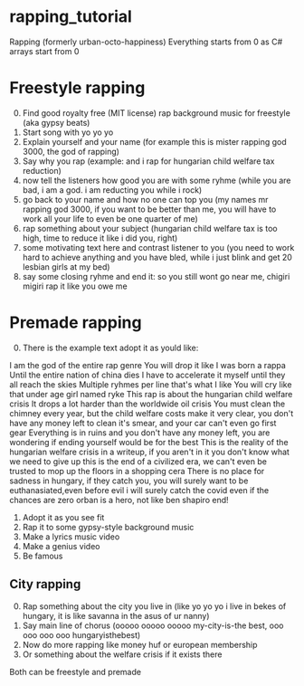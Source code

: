 # rapping_tutorial
Rapping (formerly urban-octo-happiness)
Everything starts from 0 as C# arrays start from 0

# Freestyle rapping

0. Find good royalty free (MIT license) rap background music for freestyle (aka gypsy beats)
1. Start song with yo yo yo
2. Explain yourself and your name (for example this is mister rapping god 3000, the god of rapping)
3. Say why you rap (example: and i rap for hungarian child welfare tax reduction)
4. now tell the listeners how good you are with some ryhme (while you are bad, i am a god. i am reducting you while i rock)
5. go back to your name and how no one can top you (my names mr rapping god 3000, if you want to be better than me, you will have to work all your life to even be one quarter of me)
6. rap something about your subject (hungarian child welfare tax is too high, time to reduce it like i did you, right)
7. some motivating text here and contrast listener to you (you need to work hard to achieve anything and you have bled, while i just blink and get 20 lesbian girls at my bed)
8. say some closing ryhme and end it: so you still wont go near me, chigiri migiri rap it like you owe me

# Premade rapping

0. There is the example text adopt it as yould like:

I am the god of the entire rap genre
You will drop it like I was born a rappa
Until the entire nation of china dies
I have to accelerate it myself until they all reach the skies
Multiple ryhmes per line that's what I like
You will cry like that under age girl named ryke
This rap is about the hungarian child welfare crisis
It drops a lot harder than the worldwide oil crisis
You must clean the chimney every year,
but the child welfare costs make it very clear,
you don't have any money left to clean it's smear,
and your car can't even go first gear
Everything is in ruins and you don't have any money left,
you are wondering if ending yourself would be for the best
This is the reality of the hungarian welfare crisis in a writeup,
if you aren't in it you don't know what we need to give up
this is the end of a civilized era,
we can't even be trusted to mop up the floors in a shopping cera
There is no place for sadness in hungary,
if they catch you, you will surely want to be
euthanasiated,even before evil
i will surely catch the covid even if the chances are zero
orban is a hero, not like ben shapiro
end!

1. Adopt it as you see fit
2. Rap it to some gypsy-style background music
3. Make a lyrics music video
4. Make a genius video
5. Be famous

## City rapping
0. Rap something about the city you live in (like yo yo yo i live in bekes of hungary, it is like savanna in the asus of ur nanny)
1. Say main line of chorus (ooooo ooooo ooooo my-city-is-the best, ooo ooo ooo ooo hungaryisthebest)
2. Now do more rapping like money huf or european membership
3. Or something about the welfare crisis if it exists there

Both can be freestyle and premade

